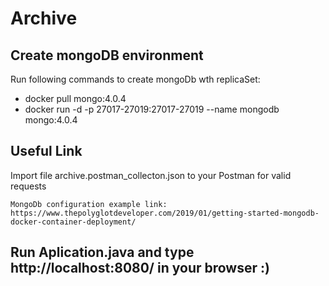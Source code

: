 # Archive

## Create mongoDB environment    
    
Run following commands to create mongoDb wth replicaSet: 


- docker pull mongo:4.0.4
- docker run -d -p 27017-27019:27017-27019 --name mongodb mongo:4.0.4

## Useful Link
Import file archive.postman_collecton.json to your Postman for valid requests

```
MongoDb configuration example link:
https://www.thepolyglotdeveloper.com/2019/01/getting-started-mongodb-docker-container-deployment/
```



## Run Aplication.java and type http://localhost:8080/ in your browser :)